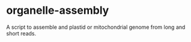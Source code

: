 # organelle-assembly

A script to assemble and plastid or mitochondrial genome from long and short reads. 

